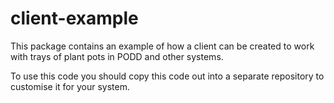 client-example
==============

This package contains an example of how a client can be created to work with trays of plant pots in PODD and other systems.

To use this code you should copy this code out into a separate repository to customise it for your system.
